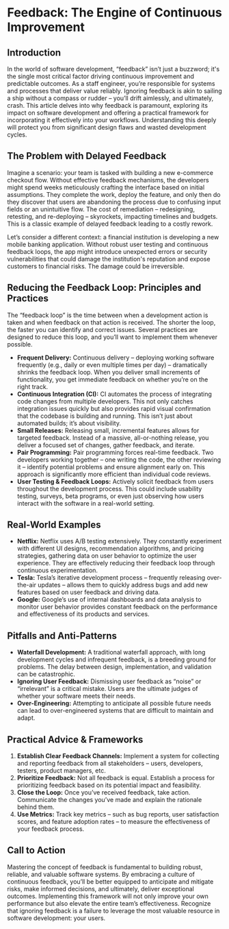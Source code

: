 # Feedback: The Engine of Continuous Improvement

## Introduction

In the world of software development, “feedback” isn’t just a buzzword; it's the single most critical factor driving continuous improvement and predictable outcomes. As a staff engineer, you’re responsible for systems and processes that deliver value reliably. Ignoring feedback is akin to sailing a ship without a compass or rudder – you’ll drift aimlessly, and ultimately, crash. This article delves into why feedback is paramount, exploring its impact on software development and offering a practical framework for incorporating it effectively into your workflows. Understanding this deeply will protect you from significant design flaws and wasted development cycles.

## The Problem with Delayed Feedback

Imagine a scenario: your team is tasked with building a new e-commerce checkout flow. Without effective feedback mechanisms, the developers might spend weeks meticulously crafting the interface based on initial assumptions. They complete the work, deploy the feature, and only then do they discover that users are abandoning the process due to confusing input fields or an unintuitive flow. The cost of remediation – redesigning, retesting, and re-deploying – skyrockets, impacting timelines and budgets. This is a classic example of delayed feedback leading to a costly rework.

Let’s consider a different context: a financial institution is developing a new mobile banking application. Without robust user testing and continuous feedback loops, the app might introduce unexpected errors or security vulnerabilities that could damage the institution's reputation and expose customers to financial risks. The damage could be irreversible.

## Reducing the Feedback Loop: Principles and Practices

The “feedback loop” is the time between when a development action is taken and when feedback on that action is received. The shorter the loop, the faster you can identify and correct issues. Several practices are designed to reduce this loop, and you’ll want to implement them whenever possible.

- **Frequent Delivery:** Continuous delivery – deploying working software frequently (e.g., daily or even multiple times per day) – dramatically shrinks the feedback loop. When you deliver small increments of functionality, you get immediate feedback on whether you’re on the right track.
- **Continuous Integration (CI):** CI automates the process of integrating code changes from multiple developers. This not only catches integration issues quickly but also provides rapid visual confirmation that the codebase is building and running. This isn’t just about automated builds; it’s about visibility.
- **Small Releases:** Releasing small, incremental features allows for targeted feedback. Instead of a massive, all-or-nothing release, you deliver a focused set of changes, gather feedback, and iterate.
- **Pair Programming:** Pair programming forces real-time feedback. Two developers working together – one writing the code, the other reviewing it – identify potential problems and ensure alignment early on. This approach is significantly more efficient than individual code reviews.
- **User Testing & Feedback Loops:** Actively solicit feedback from users throughout the development process. This could include usability testing, surveys, beta programs, or even just observing how users interact with the software in a real-world setting.

## Real-World Examples

- **Netflix:** Netflix uses A/B testing extensively. They constantly experiment with different UI designs, recommendation algorithms, and pricing strategies, gathering data on user behavior to optimize the user experience. They are effectively reducing their feedback loop through continuous experimentation.
- **Tesla:** Tesla’s iterative development process – frequently releasing over-the-air updates – allows them to quickly address bugs and add new features based on user feedback and driving data.
- **Google:** Google’s use of internal dashboards and data analysis to monitor user behavior provides constant feedback on the performance and effectiveness of its products and services.

## Pitfalls and Anti-Patterns

- **Waterfall Development:** A traditional waterfall approach, with long development cycles and infrequent feedback, is a breeding ground for problems. The delay between design, implementation, and validation can be catastrophic.
- **Ignoring User Feedback:** Dismissing user feedback as “noise” or “irrelevant” is a critical mistake. Users are the ultimate judges of whether your software meets their needs.
- **Over-Engineering:** Attempting to anticipate all possible future needs can lead to over-engineered systems that are difficult to maintain and adapt.

## Practical Advice & Frameworks

1.  **Establish Clear Feedback Channels:** Implement a system for collecting and reporting feedback from all stakeholders – users, developers, testers, product managers, etc.
2.  **Prioritize Feedback:** Not all feedback is equal. Establish a process for prioritizing feedback based on its potential impact and feasibility.
3.  **Close the Loop:** Once you’ve received feedback, take action. Communicate the changes you’ve made and explain the rationale behind them.
4.  **Use Metrics:** Track key metrics – such as bug reports, user satisfaction scores, and feature adoption rates – to measure the effectiveness of your feedback process.

## Call to Action

Mastering the concept of feedback is fundamental to building robust, reliable, and valuable software systems. By embracing a culture of continuous feedback, you’ll be better equipped to anticipate and mitigate risks, make informed decisions, and ultimately, deliver exceptional outcomes. Implementing this framework will not only improve your own performance but also elevate the entire team’s effectiveness. Recognize that ignoring feedback is a failure to leverage the most valuable resource in software development: your users.

```

```
